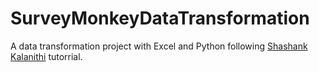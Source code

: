 # SurveyMonkeyDataTransformation

A data transformation project with Excel and Python following [Shashank Kalanithi](https://www.youtube.com/watch?v=pKvWD0f18Pc) tutorrial.
